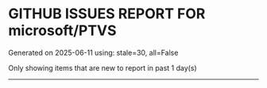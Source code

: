 
# GITHUB ISSUES REPORT FOR microsoft/PTVS


Generated on 2025-06-11 using: stale=30, all=False


Only showing items that are new to report in past 1 day(s)


---




















